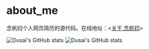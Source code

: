 # about_me

念帆钧个人网页简历的源代码。在线地址：<[关于 念帆钧](https://fanjun1997.github.io/nianfanjun/)>

![Dusai's GitHub stats](https://github-readme-stats.vercel.app/api?username=fanjun1997)
![Dusai's GitHub stats](https://github-readme-stats.vercel.app/api?username=fanjun1997&show_icons=true&theme=radical)

